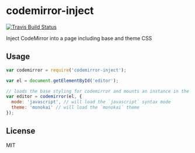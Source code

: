 # codemirror-inject

[![Travis Build Status](https://img.shields.io/travis/iceddev/codemirror-inject/master.svg?label=travis&style=flat-square)](https://travis-ci.org/iceddev/codemirror-inject)

Inject CodeMirror into a page including base and theme CSS

## Usage

```js
var codemirror = require('codemirror-inject');

var el = document.getElementById('editor');

// loads the base styling for codemirror and mounts an instance in the given el
var editor = codemirror(el, {
  mode: 'javascript', // will load the `javascript` syntax mode
  theme: 'monokai' // will load the `monokai` theme
});
```

## License

MIT
